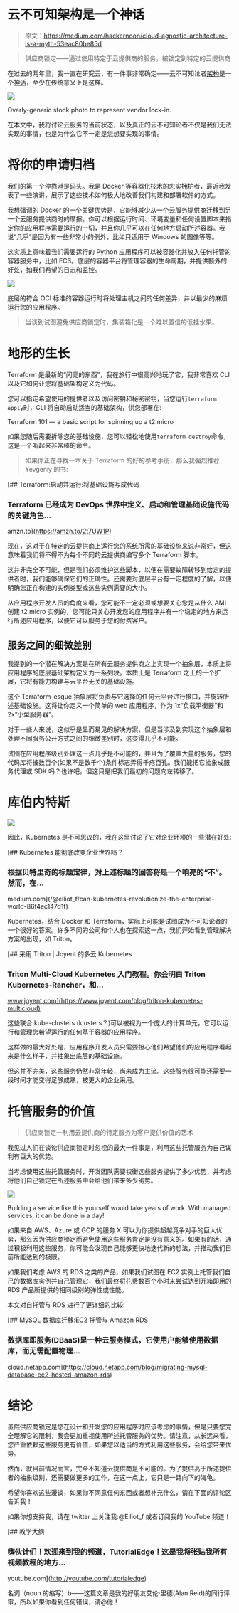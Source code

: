 # 云不可知架构是一个神话

> 原文：<https://medium.com/hackernoon/cloud-agnostic-architecture-is-a-myth-53eac80be85d>

> 供应商锁定——通过使用特定于云提供商的服务，被锁定到特定的云提供商

在过去的两年里，我一直在研究云，有一件事非常确定——云不可知论者[架构](https://hackernoon.com/tagged/architecture)是一个[神话](https://hackernoon.com/tagged/myth)，至少在传统意义上是这样。

![](img/56034b55a7dc98f3f134d230c1215925.png)

Overly-generic stock photo to represent vendor lock-in.

在本文中，我将讨论云服务的当前状态，以及真正的云不可知论者不仅是我们无法实现的事情，也是为什么它不一定是您想要实现的事情。

# 将你的申请归档

我们的第一个停靠港是码头。我是 Docker 等容器化技术的忠实拥护者，最近我发表了一些演讲，展示了这些技术如何极大地改善我们构建和部署软件的方式。

我想强调的 Docker 的一个关键优势是，它能够减少从一个云服务提供商迁移到另一个云服务提供商时的摩擦。你可以根据运行时间、环境变量和任何设置脚本来指定你的应用程序需要运行的一切，并且你几乎可以在任何地方启动所述容器。我说“几乎”是因为有一些非常小的例外，比如只适用于 Windows 的图像等等。

这实质上意味着我们需要运行的 Python 应用程序可以被容器化并放入任何托管的容器服务中，比如 ECS。底层的容器平台将管理容器的生命周期，并提供额外的好处，如我们希望的日志和监控。

![](img/c326ffbe5142a28c8aab882398f01779.png)

底层的符合 OCI 标准的容器运行时将处理主机之间的任何差异，并以最少的麻烦运行您的应用程序。

> 当谈到试图避免供应商锁定时，集装箱化是一个难以置信的低挂水果。

# 地形的生长

Terraform 是最新的“闪亮的东西”，我在旅行中很高兴地玩了它，我非常喜欢 CLI 以及它如何让您将基础架构定义为代码。

您可以指定希望使用的提供者以及访问密钥和秘密密钥，当您运行`terraform apply`时，CLI 将自动启动适当的基础架构，供您部署在:

Terraform 101 — a basic script for spinning up a t2.micro

如果您随后需要拆除您的基础设施，您可以轻松地使用`terraform destroy`命令，这是一个听起来非常棒的命令。

> 如果你正在寻找一本关于 Terraform 的好的参考手册，那么我强烈推荐 Yevgeniy 的书:

[](https://amzn.to/2t7UW1P) [## Terraform:启动并运行:将基础设施写成代码

### Terraform 已经成为 DevOps 世界中定义、启动和管理基础设施代码的关键角色…

amzn.to](https://amzn.to/2t7UW1P) 

现在，这对于在特定的云提供商上运行您的系统所需的基础设施来说非常好，但这意味着我们将不得不为每个不同的云提供商编写多个 Terraform 脚本。

这并非完全不可能，但是我们必须维护这些脚本，以便在需要故障转移到给定的提供者时，我们能够确保它们的正确性。还需要对底层平台有一定程度的了解，以便明确您正在构建的实例类型或这些实例需要的大小。

从应用程序开发人员的角度来看，您可能不一定必须或想要关心您是从什么 AMI 创建 t2.micro 实例的，您可能只关心开发您的应用程序并有一个稳定的地方来运行所述应用程序，以便它可以服务于您的付费客户。

## 服务之间的细微差别

我提到的一个潜在解决方案是在所有云服务提供商之上实现一个抽象层，本质上将应用程序的底层基础架构定义为一系列块。本质上是 Terraform 之上的一个扩展，它将有能力构建与云平台无关的基础设施。

这个 Terraform-esque 抽象层将负责与它选择的任何云平台进行接口，并旋转所述基础设施。这将让你定义一个简单的 web 应用程序，作为 1x“负载平衡器”和 2x“小型服务器”。

对于一些人来说，这似乎是显而易见的解决方案，但是当涉及到实现这个抽象层和处理不同服务公开方式之间的细微差别时，这变得几乎不可能。

试图在应用程序级别处理这一点几乎是不可能的，并且为了覆盖大量的服务，您的代码库将被数百个(如果不是数千个)条件标志弄得千疮百孔。我们能把它抽象成服务代理或 SDK 吗？也许吧，但这只是把我们最初的问题向左转移了。

# 库伯内特斯

![](img/16faf3586463b1afae31baf2d5e47da3.png)

因此，Kubernetes 是不可思议的，我在这里讨论了它对企业环境的一些潜在好处:

[](/@elliot_f/can-kubernetes-revolutionize-the-enterprise-world-86f4ec147d1f) [## Kubernetes 能彻底改变企业世界吗？

### 根据贝特里奇的标题定律，对上述标题的回答将是一个响亮的“不”。然而，在…

medium.com](/@elliot_f/can-kubernetes-revolutionize-the-enterprise-world-86f4ec147d1f) 

Kubernetes，结合 Docker 和 Terraform，实际上可能是试图成为不可知论者的一个很好的答案。许多不同的公司和个人也在探索这一点，我们开始看到管理解决方案的出现，如 Triton。

[](https://www.joyent.com/blog/triton-kubernetes-multicloud) [## 采用 Triton | Joyent 的多云 Kubernetes

### Triton Multi-Cloud Kubernetes 入门教程。你会明白 Triton Kubernetes-Rancher，和…

www.joyent.com](https://www.joyent.com/blog/triton-kubernetes-multicloud) 

这些联合 kube-clusters (klusters？)可以被视为一个庞大的计算单元，它可以运行和管理您希望运行的任何基于容器的应用程序。

这样做的最大好处是，应用程序开发人员只需要担心他们希望他们的应用程序看起来是什么样子，并抽象出底层的基础设施。

但这并不完美，这些服务仍然非常年轻，尚未成为主流。这些服务很可能还需要一段时间才能变得足够成熟，被更大的企业采用。

# 托管服务的价值

> 供应商锁定—利用云提供商的特定服务为客户提供价值的艺术

我见过人们在谈论供应商锁定时忽视的最大一件事是，利用这些托管服务为自己谋利有巨大的优势。

当考虑使用这些托管服务时，开发团队需要权衡这些服务提供了多少优势，并考虑将他们自己锁定在所述服务中会给他们带来多少劣势。

![](img/e328da7496cc659988329a040d52ef40.png)

Building a service like this yourself would take years of work. With managed services, it can be done in a day!

如果来自 AWS、Azure 或 GCP 的服务 X 可以为你提供超越竞争对手的巨大优势，那么因为供应商锁定而避免使用这些服务肯定是没有意义的。如果有的话，通过积极利用这些服务，你可能会发现自己能够更快地迭代新的想法，并推动我们目前所能达到的极限。

如果我们考虑 AWS 的 RDS 之类的产品，如果我们试图在 EC2 实例上托管我们自己的数据库实例并自己管理它，我们最终将花费数百个小时来尝试达到开箱即用的 RDS 产品所提供的相同级别的弹性或性能。

本文对自托管与 RDS 进行了更详细的比较:

[](https://cloud.netapp.com/blog/migrating-mysql-database-ec2-hosted-amazon-rds) [## MySQL 数据库迁移:EC2 托管与 Amazon RDS

### 数据库即服务(DBaaS)是一种云服务模式，它使用户能够使用数据库，而无需配置物理…

cloud.netapp.com](https://cloud.netapp.com/blog/migrating-mysql-database-ec2-hosted-amazon-rds) 

# 结论

虽然供应商锁定是您在设计和开发您的应用程序时应该考虑的事情，但是只要您完全理解它的限制，我会更加重视使用所述托管服务的优势。请注意，从长远来看，您严重依赖这些服务更有价值，如果您以适当的方式利用这些服务，会给您带来优势。

然而，就目前情况而言，完全不知道云提供商是不可能的。为了提供高于所述提供者的抽象级别，还需要做更多的工作，在这一点上，它只是一路向下的海龟。

希望你喜欢这些漫谈，如果你不同意任何东西或者想补充什么，请在下面的评论区告诉我！

如果你想支持我，请在 twitter 上关注我:@Elliot_f 或者订阅我的 YouTube 频道！

[](http://youtube.com/tutorialedge) [## 教学大纲

### 嗨伙计们！欢迎来到我的频道，TutorialEdge！这是我将张贴我所有视频教程的地方…

youtube.com](http://youtube.com/tutorialedge) 

名词（noun 的缩写）b——这篇文章是我的好朋友艾伦·里德(Alan Reid)的同行评审，所以如果你看到任何错误，请@他！